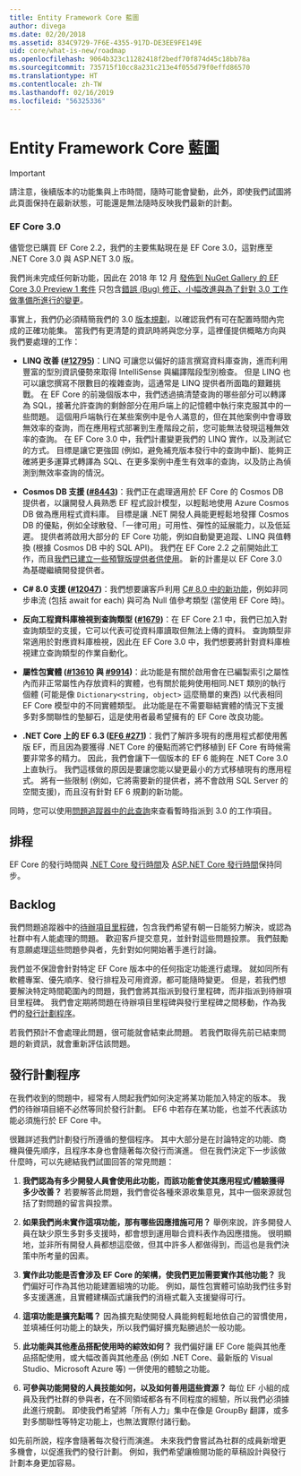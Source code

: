 ```yaml
---
title: Entity Framework Core 藍圖
author: divega
ms.date: 02/20/2018
ms.assetid: 834C9729-7F6E-4355-917D-DE3EE9FE149E
uid: core/what-is-new/roadmap
ms.openlocfilehash: 9064b323c11282418f2bedf70f874d45c18bb78a
ms.sourcegitcommit: 735715f10cc8a231c213e4f055d79f0effd86570
ms.translationtype: HT
ms.contentlocale: zh-TW
ms.lasthandoff: 02/16/2019
ms.locfileid: "56325336"
---
```

# <a name="entity-framework-core-roadmap"></a>Entity Framework Core 藍圖

> [!IMPORTANT]
> 請注意，後續版本的功能集與上市時間，隨時可能會變動，此外，即使我們試圖將此頁面保持在最新狀態，可能還是無法隨時反映我們最新的計劃。

### <a name="ef-core-30"></a>EF Core 3.0

儘管您已購買 EF Core 2.2，我們的主要焦點現在是 EF Core 3.0，這對應至 .NET Core 3.0 與 ASP.NET 3.0 版。

我們尚未完成任何新功能，因此在 2018 年 12 月 [發佈到 NuGet Gallery 的 EF Core 3.0 Preview 1 套件](https://www.nuget.org/packages/Microsoft.EntityFrameworkCore/3.0.0-preview.18572.1) 只包含[錯誤 (Bug) 修正、小幅改進與為了針對 3.0 工作做準備所進行的變更](https://github.com/aspnet/EntityFrameworkCore/issues?q=is%3Aissue+milestone%3A3.0.0+is%3Aclosed+label%3Aclosed-fixed)。

事實上，我們仍必須精簡我們的 3.0 [版本規劃](#release-planning-process)，以確認我們有可在配置時間內完成的正確功能集。
當我們有更清楚的資訊時將與您分享，這裡僅提供概略方向與我們要處理的工作：

- **LINQ 改善 ([#12795](https://github.com/aspnet/EntityFrameworkCore/issues/12795))**：LINQ 可讓您以偏好的語言撰寫資料庫查詢，進而利用豐富的型別資訊優勢來取得 IntelliSense 與編譯階段型別檢查。
  但是 LINQ 也可以讓您撰寫不限數目的複雜查詢，這通常是 LINQ 提供者所面臨的艱難挑戰。
  在 EF Core 的前幾個版本中，我們透過搞清楚查詢的哪些部分可以轉譯為 SQL，接著允許查詢的剩餘部分在用戶端上的記憶體中執行來克服其中的一些問題。
  這個用戶端執行在某些案例中是令人滿意的，但在其他案例中會導致無效率的查詢，而在應用程式部署到生產階段之前，您可能無法發現這種無效率的查詢。
  在 EF Core 3.0 中，我們計畫變更我們的 LINQ 實作，以及測試它的方式。
  目標是讓它更強固 (例如，避免補充版本發行中的查詢中斷)、能夠正確將更多運算式轉譯為 SQL、在更多案例中產生有效率的查詢，以及防止為偵測到無效率查詢的情況。

- **Cosmos DB 支援 ([#8443](https://github.com/aspnet/EntityFrameworkCore/issues/8443))**：我們正在處理適用於 EF Core 的 Cosmos DB 提供者，以讓開發人員熟悉 EF 程式設計模型，以輕鬆地使用 Azure Cosmos DB 做為應用程式資料庫。
  目標是讓 .NET 開發人員能更輕鬆地發揮 Cosmos DB 的優點，例如全球散發、「一律可用」可用性、彈性的延展能力，以及低延遲。
  提供者將啟用大部分的 EF Core 功能，例如自動變更追蹤、LINQ 與值轉換 (根據 Cosmos DB 中的 SQL API)。 我們在 EF Core 2.2 之前開始此工作，而且[我們已建立一些預覽版提供者供使用](https://blogs.msdn.microsoft.com/dotnet/2018/10/17/announcing-entity-framework-core-2-2-preview-3/)。
  新的計畫是以 EF Core 3.0 為基礎繼續開發提供者。   

- **C# 8.0 支援 ([#12047](https://github.com/aspnet/EntityFrameworkCore/issues/12047))**：我們想要讓客戶利用 [C# 8.0 中的新功能](https://blogs.msdn.microsoft.com/dotnet/2018/11/12/building-c-8-0/)，例如非同步串流 (包括 await for each) 與可為 Null 值參考類型 (當使用 EF Core 時)。

- **反向工程資料庫檢視到查詢類型 ([#1679](https://github.com/aspnet/EntityFrameworkCore/issues/1679))**：在 EF Core 2.1 中，我們已加入對查詢類型的支援，它可以代表可從資料庫讀取但無法上傳的資料。
  查詢類型非常適用於對應資料庫檢視，因此在 EF Core 3.0 中，我們想要將針對資料庫檢視建立查詢類型的作業自動化。

- **屬性包實體 ([#13610](https://github.com/aspnet/EntityFrameworkCore/issues/13610) 與 [#9914](https://github.com/aspnet/EntityFrameworkCore/issues/9914))**：此功能是有關於啟用會在已編製索引之屬性內而非正常屬性內存放資料的實體，也有關於能夠使用相同.NET 類別的執行個體 (可能是像 `Dictionary<string, object>` 這麼簡單的東西) 以代表相同 EF Core 模型中的不同實體類型。
  此功能是在不需要聯結實體的情況下支援多對多關聯性的墊腳石，這是使用者最希望擁有的 EF Core 改良功能。

- **.NET Core 上的 EF 6.3 ([EF6 #271](https://github.com/aspnet/EntityFramework6/issues/271))**：我們了解許多現有的應用程式都使用舊版 EF，而且因為要獲得 .NET Core 的優點而將它們移植到 EF Core 有時候需要非常多的精力。
  因此，我們會讓下一個版本的 EF 6 能夠在 .NET Core 3.0 上直執行。
  我們這樣做的原因是要讓您能以變更最小的方式移植現有的應用程式。
  將有一些限制 (例如，它將需要新的提供者，將不會啟用 SQL Server 的空間支援)，而且沒有針對 EF 6 規劃的新功能。

同時，您可以使用[問題追蹤器中的此查詢](https://github.com/aspnet/EntityFrameworkCore/issues?q=is%3Aopen+is%3Aissue+milestone%3A3.0.0+sort%3Areactions-%2B1-desc)來查看暫時指派到 3.0 的工作項目。

## <a name="schedule"></a>排程

EF Core 的發行時間與 [.NET Core 發行時間](https://github.com/dotnet/core/blob/master/roadmap.md)及 [ASP.NET Core 發行時間](https://github.com/aspnet/Home/wiki/Roadmap)保持同步。

## <a name="backlog"></a>Backlog

我們問題追蹤器中的[待辦項目里程碑](https://github.com/aspnet/EntityFrameworkCore/issues?q=is%3Aopen+is%3Aissue+milestone%3ABacklog+sort%3Areactions-%2B1-desc)，包含我們希望有朝一日能努力解決，或認為社群中有人能處理的問題。
歡迎客戶提交意見，並針對這些問題投票。
我們鼓勵有意願處理這些問題參與者，先針對如何開始著手進行討論。

我們並不保證會針對特定 EF Core 版本中的任何指定功能進行處理。
就如同所有軟體專案、優先順序、發行排程及可用資源，都可能隨時變更。
但是，若我們想要解決特定時間範圍內的問題，我們會將其指派到發行里程碑，而非指派到待辦項目里程碑。
我們會定期將問題在待辦項目里程碑與發行里程碑之間移動，作為我們的[發行計劃程序](#release-planning-process)。

若我們預計不會處理此問題，很可能就會結束此問題。
若我們取得先前已結束問題的新資訊，就會重新評估該問題。

## <a name="release-planning-process"></a>發行計劃程序

在我們收到的問題中，經常有人問起我們如何決定將某功能加入特定的版本。
我們的待辦項目絕不必然等同於發行計劃。
EF6 中若存在某功能，也並不代表該功能必須施行於 EF Core 中。

很難詳述我們計劃發行所遵循的整個程序。
其中大部分是在討論特定的功能、商機與優先順序，且程序本身也會隨著每次發行而演進。
但在我們決定下一步該做什麼時，可以先總結我們試圖回答的常見問題：

1. **我們認為有多少開發人員會使用此功能，而該功能會使其應用程式/體驗獲得多少改善？** 若要解答此問題，我們會從各種來源收集意見，其中一個來源就包括了對問題的留言與投票。

2. **如果我們尚未實作這項功能，那有哪些因應措施可用？** 舉例來說，許多開發人員在缺少原生多對多支援時，都會想到運用聯合資料表作為因應措施。 很明顯地，並非所有開發人員都想這麼做，但其中許多人都做得到，而這也是我們決策中所考量的因素。

3. **實作此功能是否會涉及 EF Core 的架構，使我們更加需要實作其他功能？** 我們偏好可作為其他功能建置組塊的功能。 例如，屬性包實體可協助我們往多對多支援邁進，且實體建構函式讓我們的消極式載入支援變得可行。 

4. **這項功能是擴充點嗎？** 因為擴充點使開發人員能夠輕鬆地依自己的習慣使用，並填補任何功能上的缺失，所以我們偏好擴充點勝過於一般功能。 

5. **此功能與其他產品搭配使用時的綜效如何？** 我們偏好讓 EF Core 能與其他產品搭配使用，或大幅改善與其他產品 (例如 .NET Core、最新版的 Visual Studio、Microsoft Azure 等) 一併使用的體驗之功能。

6. **可參與功能開發的人員技能如何，以及如何善用這些資源？** 每位 EF 小組的成員及我們社群的參與者，在不同領域都各有不同程度的經驗，所以我們必須據此進行規劃。 即使我們希望將「所有人力」集中在像是 GroupBy 翻譯，或多對多關聯性等特定功能上，也無法實際付諸行動。

如先前所說，程序會隨著每次發行而演進。
未來我們會嘗試為社群的成員新增更多機會，以促進我們的發行計劃。
例如，我們希望讓檢閱功能的草稿設計與發行計劃本身更加容易。
